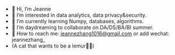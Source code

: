 - 👋 Hi, I’m Jeanne
- 👀 I’m interested in data analytics, data privacy&security.
- 🙉 I’m currently learning Numpy, databases, algorithms.
- 🙈 I’m daydreaming to collaborate on DA/DS/BA/BI summer.
- 🙊 How to reach me: jeannezhang1016@gmail.com or add wechat: jeannezhang_
- (A cat that wants to be a lemur🤘🏽)
<!---
jeannezhangr/jeannezhangr is a ✨ special ✨ repository because its `README.md` (this file) appears on your GitHub profile.
You can click the Preview link to take a look at your changes.
--->
